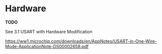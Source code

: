 # Hardware

**TODO**

See 3.1 USART with Hardware Modification

https://ww1.microchip.com/downloads/en/AppNotes/USART-in-One-Wire-Mode-ApplicationNote-DS00002658.pdf